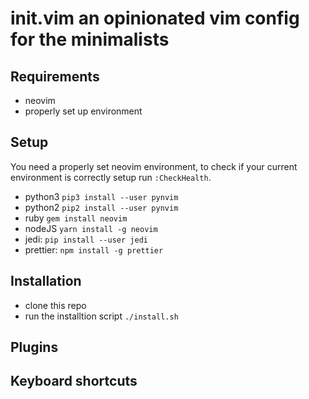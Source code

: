 # init.vim an opinionated vim config for the minimalists

## Requirements

- neovim
- properly set up environment

## Setup

You need a properly set neovim environment, to check if your current environment
is correctly setup run `:CheckHealth`.

- python3 `pip3 install --user pynvim`
- python2 `pip2 install --user pynvim`
- ruby `gem install neovim`
- nodeJS `yarn install -g neovim`
- jedi: `pip install --user jedi`
- prettier: `npm install -g prettier`

## Installation

- clone this repo
- run the installtion script `./install.sh`

## Plugins

## Keyboard shortcuts
